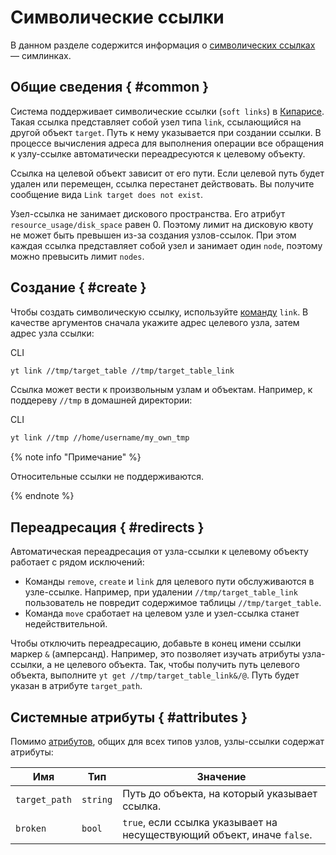 # Символические ссылки

В данном разделе содержится информация о [символических ссылках](https://ru.wikipedia.org/wiki/Символическая_ссылка) — симлинках.

## Общие сведения { #common }

Система поддерживает символические ссылки (`soft links`) в [Кипарисе](../../../user-guide/storage/cypress.md). Такая ссылка представляет собой узел типа `link`, ссылающийся на другой объект `target`.
Путь к нему указывается при создании ссылки. В процессе вычисления адреса для выполнения операции все обращения к узлу-ссылке автоматически переадресуются к целевому объекту.

Ссылка на целевой объект зависит от его пути.
Если целевой путь будет удален или перемещен, ссылка перестанет действовать. Вы получите сообщение вида `Link target does not exist`.

Узел-ссылка не занимает дискового пространства. Его атрибут `resource_usage/disk_space` равен 0. Поэтому лимит на дисковую квоту не может быть превышен из-за создания узлов-ссылок.
При этом каждая ссылка представляет собой узел и занимает один `node`, поэтому можно превысить лимит `nodes`.

## Создание { #create }

Чтобы создать символическую ссылку, используйте [команду](../../../api/commands.md#link) `link`. В качестве аргументов сначала укажите адрес целевого узла, затем адрес узла ссылки:

CLI
```bash
yt link //tmp/target_table //tmp/target_table_link
```

Ссылка может вести к произвольным узлам и объектам.
Например, к поддереву `//tmp` в домашней директории:

CLI
```bash
yt link //tmp //home/username/my_own_tmp
```

{% note info "Примечание" %}

Относительные ссылки не поддерживаются.

{% endnote %}

## Переадресация { #redirects }

Автоматическая переадресация от узла-ссылки к целевому объекту работает с рядом исключений:

- Команды `remove`, `create` и `link` для целевого пути обслуживаются в узле-ссылке. Например, при удалении `//tmp/target_table_link` пользователь не повредит содержимое таблицы `//tmp/target_table`.
- Команда `move` сработает на целевом узле и узел-ссылка станет недействительной.

Чтобы отключить переадресацию, добавьте в конец имени ссылки маркер `&` (амперсанд).
Например, это позволяет изучать атрибуты узла-ссылки, а не целевого объекта.
Так, чтобы получить путь целевого объекта, выполните `yt get //tmp/target_table_link&/@`. Путь будет указан в атрибуте `target_path`.

## Системные атрибуты { #attributes }

Помимо [атрибутов](../../../user-guide/storage/attributes.md), общих для всех типов узлов, узлы-ссылки содержат атрибуты:

| **Имя**       | **Тип**  | **Значение**                                                 |
| ------------- | -------- | ------------------------------------------------------------ |
| `target_path` | `string` | Путь до объекта, на который указывает ссылка.                |
| `broken`      | `bool`   | `true`, если ссылка указывает на несуществующий объект, иначе `false`. |

